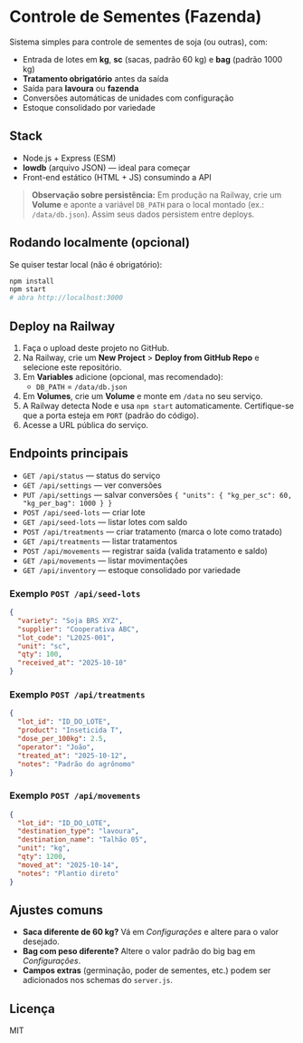 # Controle de Sementes (Fazenda)

Sistema simples para controle de sementes de soja (ou outras), com:
- Entrada de lotes em **kg**, **sc** (sacas, padrão 60 kg) e **bag** (padrão 1000 kg)
- **Tratamento obrigatório** antes da saída
- Saída para **lavoura** ou **fazenda**
- Conversões automáticas de unidades com configuração
- Estoque consolidado por variedade

## Stack
- Node.js + Express (ESM)
- **lowdb** (arquivo JSON) — ideal para começar
- Front-end estático (HTML + JS) consumindo a API

> **Observação sobre persistência:** Em produção na Railway, crie um **Volume** e aponte a variável `DB_PATH` para o local montado (ex.: `/data/db.json`). Assim seus dados persistem entre deploys.

## Rodando localmente (opcional)
Se quiser testar local (não é obrigatório):
```bash
npm install
npm start
# abra http://localhost:3000
```

## Deploy na **Railway**
1. Faça o upload deste projeto no GitHub.
2. Na Railway, crie um **New Project** > **Deploy from GitHub Repo** e selecione este repositório.
3. Em **Variables** adicione (opcional, mas recomendado):
   - `DB_PATH` = `/data/db.json`
4. Em **Volumes**, crie um **Volume** e monte em `/data` no seu serviço.
5. A Railway detecta Node e usa `npm start` automaticamente. Certifique-se que a porta esteja em `PORT` (padrão do código).
6. Acesse a URL pública do serviço.

## Endpoints principais
- `GET /api/status` — status do serviço
- `GET /api/settings` — ver conversões
- `PUT /api/settings` — salvar conversões `{ "units": { "kg_per_sc": 60, "kg_per_bag": 1000 } }`
- `POST /api/seed-lots` — criar lote
- `GET /api/seed-lots` — listar lotes com saldo
- `POST /api/treatments` — criar tratamento (marca o lote como tratado)
- `GET /api/treatments` — listar tratamentos
- `POST /api/movements` — registrar saída (valida tratamento e saldo)
- `GET /api/movements` — listar movimentações
- `GET /api/inventory` — estoque consolidado por variedade

### Exemplo `POST /api/seed-lots`
```json
{
  "variety": "Soja BRS XYZ",
  "supplier": "Cooperativa ABC",
  "lot_code": "L2025-001",
  "unit": "sc",
  "qty": 100,
  "received_at": "2025-10-10"
}
```

### Exemplo `POST /api/treatments`
```json
{
  "lot_id": "ID_DO_LOTE",
  "product": "Inseticida T",
  "dose_per_100kg": 2.5,
  "operator": "João",
  "treated_at": "2025-10-12",
  "notes": "Padrão do agrônomo"
}
```

### Exemplo `POST /api/movements`
```json
{
  "lot_id": "ID_DO_LOTE",
  "destination_type": "lavoura",
  "destination_name": "Talhão 05",
  "unit": "kg",
  "qty": 1200,
  "moved_at": "2025-10-14",
  "notes": "Plantio direto"
}
```

## Ajustes comuns
- **Saca diferente de 60 kg?** Vá em *Configurações* e altere para o valor desejado.
- **Bag com peso diferente?** Altere o valor padrão do big bag em *Configurações*.
- **Campos extras** (germinação, poder de sementes, etc.) podem ser adicionados nos schemas do `server.js`.

## Licença
MIT
